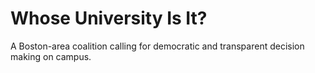 # Whose University Is It?

A Boston-area coalition calling for democratic and transparent decision making on campus.
